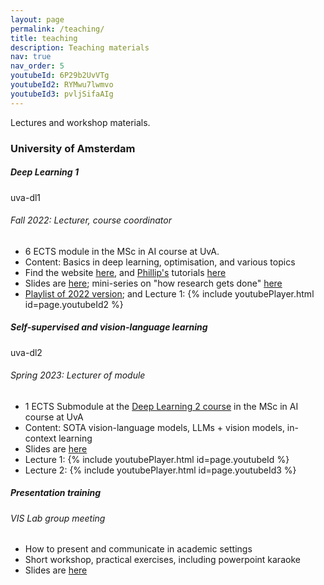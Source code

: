 ```yaml
---
layout: page
permalink: /teaching/
title: teaching
description: Teaching materials
nav: true
nav_order: 5
youtubeId: 6P29b2UvVTg
youtubeId2: RYMwu7lwmvo
youtubeId3: pvljSifaAIg
---
```

Lectures and workshop materials.

<h3 class="mt-4">University of Amsterdam</h3>

<div class="card mt-3">
  <div class="p-3">
    <div class="row">
      <div class="col-sm-10">
        <h5 class="font-weight-bold">Deep Learning 1</h5>
      </div>
      <div class="col-sm-2 text-left text-sm-right">
        <span class="badge font-weight-bold danger-color-dark text-uppercase align-middle">
            uva-dl1
        </span>
      </div>
    </div>
    <h6 class="font-italic mt-2 mt-sm-0">Fall 2022: Lecturer, course coordinator</h6>
    <ul class="card-text font-weight-light list-group list-group-flush">
      <li class="list-group-item">6 ECTS module in the MSc in AI course at UvA.</li>
      <li class="list-group-item">Content: Basics in deep learning, optimisation, and various topics</li>
      <li class="list-group-item">Find the website <a href="https://uvadlc.github.io/">here</a>, and <a href="https://phlippe.github.io/">Phillip's</a> tutorials  <a href="https://uvadlc-notebooks.readthedocs.io/en/latest/">here</a> </li>
      <li class="list-group-item">Slides are <a href="https://github.com/yukimasano/yukimasano.github.io/tree/master/assets/pdf/DL1">here</a>; mini-series on "how research gets done" <a href="https://github.com/yukimasano/yukimasano.github.io/tree/master/assets/pdf/DL1/how-to-research-mini-series.pdf">here</a></li>
      <li class="list-group-item"><a href="https://www.youtube.com/watch?v=RYMwu7lwmvo&list=PLu510v7B3XLMSeLaIBLylKYzFYKPLD1K1">Playlist of 2022 version</a>; and
      Lecture 1:
      {% include youtubePlayer.html id=page.youtubeId2 %}
</li>
    </ul>
  </div>

</div>

<div class="card mt-3">
  <div class="p-3">
    <div class="row">
      <div class="col-sm-10">
        <h5 class="font-weight-bold">Self-supervised and vision-language learning</h5>
      </div>
      <div class="col-sm-2 text-left text-sm-right">
        <span class="badge font-weight-bold danger-color-dark text-uppercase align-middle">
            uva-dl2
        </span>
      </div>
    </div>
    <h6 class="font-italic mt-2 mt-sm-0">Spring 2023: Lecturer of module</h6>
    <ul class="card-text font-weight-light list-group list-group-flush">
      <li class="list-group-item">1 ECTS Submodule at the <a href="https://uvadl2c.github.io/">Deep Learning 2 course</a> in the MSc in AI course at UvA</li>
      <li class="list-group-item">Content: SOTA vision-language models, LLMs + vision models, in-context learning</li>
      <li class="list-group-item">Slides are <a href="https://github.com/yukimasano/yukimasano.github.io/tree/master/assets/pdf/DL2">here</a></li>      
      <li class="list-group-item">
      Lecture 1:
      {% include youtubePlayer.html id=page.youtubeId %} </li>
      <li class="list-group-item"> Lecture 2:
      {% include youtubePlayer.html id=page.youtubeId3 %} </li>
    </ul>
  </div>
</div>

<div class="card mt-3">
  <div class="p-3">
    <div class="row">
      <div class="col-sm-10">
        <h5 class="font-weight-bold">Presentation training</h5>
      </div>
      <div class="col-sm-2 text-left text-sm-right">
      </div>
    </div>
    <h6 class="font-italic mt-2 mt-sm-0">VIS Lab group meeting</h6>
    <ul class="card-text font-weight-light list-group list-group-flush">
      <li class="list-group-item">How to present and communicate in academic settings </li>
      <li class="list-group-item">Short workshop, practical exercises, including powerpoint karaoke</li>
      <li class="list-group-item">Slides are <a href="https://docs.google.com/presentation/d/1-EKkmXjcB5rWQoHFOv65ABWxfe7H5a3X/edit?usp=sharing&ouid=116040850509432579617&rtpof=true&sd=true">here</a></li>
    </ul>
  </div>
</div>
